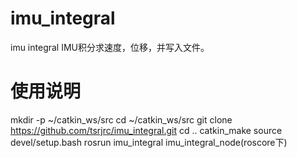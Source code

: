 # imu_integral
imu integral
IMU积分求速度，位移，并写入文件。

# 使用说明
  mkdir -p ~/catkin_ws/src
  cd ~/catkin_ws/src
  git clone https://github.com/tsrjrc/imu_integral.git
  cd ..
  catkin_make
  source devel/setup.bash
  rosrun imu_integral imu_integral_node(roscore下)
